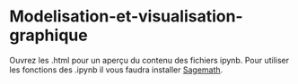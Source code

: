 # Modelisation-et-visualisation-graphique

Ouvrez les .html pour un aperçu du contenu des fichiers ipynb. 
Pour utiliser les fonctions des .ipynb il vous faudra installer [Sagemath](https://www.sagemath.org).



